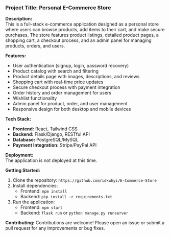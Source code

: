 ### **Project Title:** Personal E-Commerce Store

**Description:**  
This is a full-stack e-commerce application designed as a personal store where users can browse products, add items to their cart, and make secure purchases. The store features product listings, detailed product pages, a shopping cart, a checkout process, and an admin panel for managing products, orders, and users.

**Features:**
- User authentication (signup, login, password recovery)
- Product catalog with search and filtering
- Product details page with images, descriptions, and reviews
- Shopping cart with real-time price updates
- Secure checkout process with payment integration
- Order history and order management for users
- Wishlist functionality
- Admin panel for product, order, and user management
- Responsive design for both desktop and mobile devices

**Tech Stack:**
- **Frontend:** React, Tailwind CSS
- **Backend:** Flask/Django, RESTful API
- **Database:** PostgreSQL/MySQL
- **Payment Integration:** Stripe/PayPal API

**Deployment:**  
The application is not deployed at this time.

**Getting Started:**
1. Clone the repository: `https://github.com/idkwhyi/E-Commerce-Store`
2. Install dependencies:
   - Frontend: `npm install`
   - Backend: `pip install -r requirements.txt`
3. Run the application:
   - Frontend: `npm start`
   - Backend: `flask run` or `python manage.py runserver`

**Contributing:**
Contributions are welcome! Please open an issue or submit a pull request for any improvements or bug fixes.
